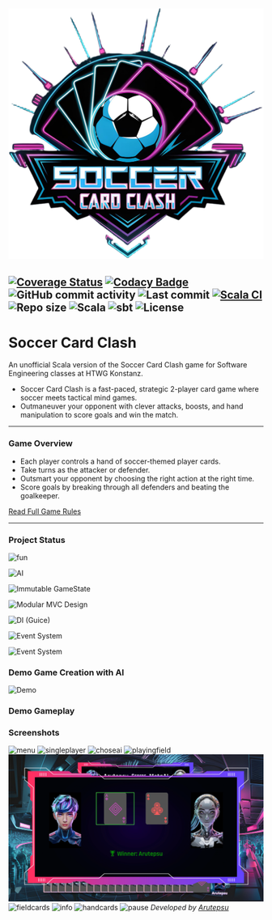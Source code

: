 ![Logo](src/main/resources/images/data/logo/logoCut.png)
---
[![Coverage Status](https://coveralls.io/repos/github/arutepsu/Soccer-Card-Clash/badge.svg?branch=main&cachebust=1)](https://coveralls.io/github/arutepsu/Soccer-Card-Clash?branch=main)
[![Codacy Badge](https://app.codacy.com/project/badge/Grade/c8252a455c9a41f881a18a2e319642b1)](https://app.codacy.com/gh/arutepsu/Soccer-Card-Clash/dashboard)
![GitHub commit activity](https://img.shields.io/github/commit-activity/w/arutepsu/Soccer-Card-Clash?color=blue)
![Last commit](https://img.shields.io/github/last-commit/arutepsu/Soccer-Card-Clash?color=yellow)
[![Scala CI](https://github.com/arutepsu/Soccer-Card-Clash/actions/workflows/scala.yml/badge.svg)](https://github.com/arutepsu/Soccer-Card-Clash/actions/workflows/scala.yml)
![Repo size](https://img.shields.io/github/repo-size/arutepsu/Soccer-Card-Clash?color=orange)
![Scala](https://img.shields.io/badge/Scala-3.4.1-red?logo=scala)
![sbt](https://img.shields.io/badge/sbt-1.9.9-purple?logo=sbt)
![License](https://img.shields.io/github/license/arutepsu/Soccer-Card-Clash?color=lightgrey)
---
# Soccer Card Clash
An unofficial Scala version of the Soccer Card Clash game for Software Engineering classes at HTWG Konstanz.

* Soccer Card Clash is a fast-paced, strategic 2-player card game where soccer meets tactical mind games.
* Outmaneuver your opponent with clever attacks, boosts, and hand manipulation to score goals and win the match.
---
### Game Overview
* Each player controls a hand of soccer-themed player cards.
* Take turns as the attacker or defender.
* Outsmart your opponent by choosing the right action at the right time.
* Score goals by breaking through all defenders and beating the goalkeeper.

[Read Full Game Rules](src/main/resources/docs/GAMERULES.md)

---


### Project Status
![fun](https://img.shields.io/badge/Fun-100%25-brightgreen)

![AI](https://img.shields.io/badge/Learning_ai-maybe-blue)

![Immutable GameState](https://img.shields.io/badge/Immutable_GameState-Completed-brightgreen)

![Modular MVC Design](https://img.shields.io/badge/Modular_MVC_Design-Completed-brightgreen)

![DI (Guice)](https://img.shields.io/badge/DI_(Guice)-Completed-brightgreen)

![Event System](https://img.shields.io/badge/Event_System-Completed-brightgreen)

![Event System](https://img.shields.io/badge/Undo_Redo-Completed-brightgreen)

### Demo Game Creation with AI
![Demo](https://media1.giphy.com/media/v1.Y2lkPTc5MGI3NjExNWR2bHhucnJmZzdjdDBzZXVpeG52YnY1c3VnbWkzMTcwMmMzZjFtNyZlcD12MV9pbnRlcm5hbF9naWZfYnlfaWQmY3Q9Zw/NWgaxXgGqVNcwUO5AN/giphy.gif)
### Demo Gameplay


### Screenshots
![menu](src/main/resources/docs/screenshots/mainmenu.png)
![singleplayer](src/main/resources/docs/screenshots/singleplayer.png)
![choseai](src/main/resources/docs/screenshots/choseai.png)
![playingfield](src/main/resources/docs/screenshots/playingfield.png)
![comparison](src/main/resources/docs/screenshots/comparison.png)
![fieldcards](src/main/resources/docs/screenshots/fieldcards.png)
![info](src/main/resources/docs/screenshots/info.png)
![handcards](src/main/resources/docs/screenshots/handcards.png)
![pause](src/main/resources/docs/screenshots/pause.png)
_Developed by [Arutepsu](httzps://github.com/arutepsu)_